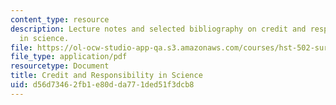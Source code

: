 ```yaml
---
content_type: resource
description: Lecture notes and selected bibliography on credit and responsibility
  in science.
file: https://ol-ocw-studio-app-qa.s3.amazonaws.com/courses/hst-502-survival-skills-for-researchers-the-responsible-conduct-of-research-spring-2003/d56d73462fb1e80dda771ded51f3dcb8_5creditand.pdf
file_type: application/pdf
resourcetype: Document
title: Credit and Responsibility in Science
uid: d56d7346-2fb1-e80d-da77-1ded51f3dcb8
---
```

